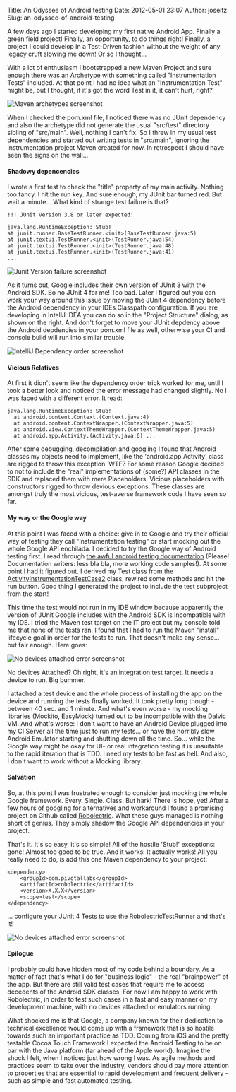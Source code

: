 Title: An Odyssee of Android testing
Date: 2012-05-01 23:07
Author: joseitz
Slug: an-odyssee-of-android-testing

A few days ago I started developing my first native Android App. Finally
a green field project! Finally, an opportunity, to do things right!
Finally, a project I could develop in a Test-Driven fashion without the
weight of any legacy cruft slowing me down! Or so I thought...

With a lot of enthusiasm I bootstrapped a new Maven Project and sure
enough there was an Archetype with something called "Instrumentation
Tests" included. At that point I had no idea what an "Instrumentation
Test" might be, but I thought, if it's got the word Test in it, it can't
hurt, right?

![Maven archetypes screenshot](|filename|/images/maven-archetypes.png)

When I checked the pom.xml file, I noticed there was no JUnit dependency
and also the archetype did not generate the usual "src/test" directory
sibling of "src/main". Well, nothing I can't fix. So I threw in my usual
test dependencies and started out writing tests in "src/main", ignoring
the instrumentation project Maven created for now. In retrospect I
should have seen the signs on the wall...

#### Shadowy depencencies

I wrote a first test to check the "title" property of my main activity.
Nothing too fancy. I hit the run key. And sure enough, my JUnit bar
turned red. But wait a minute... What kind of strange test failure is
that?

    !!! JUnit version 3.8 or later expected:

    java.lang.RuntimeException: Stub!  
    at junit.runner.BaseTestRunner.<init>(BaseTestRunner.java:5)  
    at junit.textui.TestRunner.<init>(TestRunner.java:54)  
    at junit.textui.TestRunner.<init>(TestRunner.java:48)  
    at junit.textui.TestRunner.<init>(TestRunner.java:41)  
    ...

![Junit Version failure screenshot](|filename|/images/junit-version-failure.png)

As it turns out, Google includes their own version of JUnit 3 with the
Android SDK. So no JUnit 4 for me! Too bad. Later I figured out you can
work your way around this issue by moving the JUnit 4 dependency before
the Android dependency in your IDEs Classpath configuration. If you are
developing in IntellJ IDEA you can do so in the "Project Structure"
dialog, as shown on the right. And don't forget to move your JUnit
depdency above the Android depdencies in your pom.xml file as well,
otherwise your CI and console build will run into similar trouble.

![IntelliJ Dependency order screenshot](|filename|/images/intellij-dependency-order.png)

#### Vicious Relatives

At first it didn't seem like the dependency order trick worked for me,
until I took a better look and noticed the error message had changed
slightly. No I was faced with a different error. It read:

    java.lang.RuntimeException: Stub!     
      at android.content.Context.(Context.java:4)     
      at android.content.ContextWrapper.(ContextWrapper.java:5)     
      at android.view.ContextThemeWrapper.(ContextThemeWrapper.java:5)     
      at android.app.Activity.(Activity.java:6) ...

After some debugging, decompilation and googling I found that Android
classes my objects need to implement, like the 'android.app.Activity'
class are rigged to throw this exception. WTF? For some reason Google
decided to not to include the "real" implementations of (some?) API
classes in the SDK and replaced them with mere Placeholders. Vicious
placeholders with constructors rigged to throw devious exceptions. These
classes are amongst truly the most vicious, test-averse framework code I
have seen so far.

#### My way or the Google way

At this point I was faced with a choice: give in to Google and try their
official way of testing they call "Instrumentation testing" or start
mocking out the whole Google API enchilada. I decided to try the Google
way of Android testing first. I read through [the awful android testing
documentation][] (Please! Documentation writers: less bla bla, more
working code samples!). At some point I had it figured out. I derived my
Test class from the [ActivityInstrumentationTestCase2][] class, rewired
some methods and hit the run button. Good thing I generated the project
to include the test subproject from the start!

This time the test would not run in my IDE window because apparently the
version of JUnit Google includes with the Android SDK is incompatible
with my IDE. I tried the Maven test target on the IT project but my
console told me that none of the tests ran. I found that I had to run
the Maven "install" lifecycle goal in order for the tests to run. That
doesn't make any sense... but fair enough. Here goes:

![No devices attached error screenshot](|filename|/images/no-devices-attached-error.png)

No devices Attached? Oh right, it's an integration test target. It needs
a device to run. Big bummer.

I attached a test device and the whole process of installing the app on
the device and running the tests finally worked. It took pretty long
though - between 40 sec. and 1 minute. And what's even worse - my
mocking libraries (Mockito, EasyMock) turned out to be incompatible with
the Dalvic VM. And what's worse: I don't want to have an Android Device
plugged into my CI Server all the time just to run my tests... or have
the horribly slow Android Emulator starting and shutting down all the
time. So... while the Google way might be okay for UI- or real
integration testing it is unsuitable to the rapid iteration that is TDD.
I need my tests to be fast as hell. And also, I don't want to work
without a Mocking library.

#### Salvation

So, at this point I was frustrated enough to consider just mocking the
whole Google framework. Every. Single. Class. But hark! There is hope,
yet! After a few hours of googling for alternatives and workaround I
found a promising project on Github called [Robolectric][]. What these
guys managed is nothing short of genius. They simply shadow the Google
API dependencies in your project.

That's it. It's so easy, it's so simple! All of the hostile 'Stub!'
exceptions: gone! Almost too good to be true. And it works! It actually
works! All you really need to do, is add this one Maven dependency to
your project:

    <dependency>
        <groupId>com.pivotallabs</groupId>
        <artifactId>robolectric</artifactId>
        <version>X.X.X</version>
        <scope>test</scope>
    </dependency>    

... configure your JUnit 4 Tests to use the RobolectricTestRunner and
that's it!

![No devices attached error screenshot](|filename|/images/robolectric-man.png)

#### Epilogue

I probably could have hidden most of my code behind a boundary. As a
matter of fact that's what I do for "business logic" - the real
"brainpower" of the app. But there are still valid test cases that
require me to access decedents of the Android SDK classes. For now I am
happy to work with Robolectric, in order to test such cases in a fast
and easy manner on my development machine, with no devices attached or
emulators running.

What shocked me is that Google, a company known for their dedication to
technical excellence would come up with a framework that is so hostile
towards such an important practice as TDD. Coming from iOS and the
pretty testable Cocoa Touch Framework I expected the Android Testing to
be on par with the Java platform (far ahead of the Apple world). Imagine
the shock I felt, when I noticed just how wrong I was. As agile methods
and practices seem to take over the industry, vendors should pay more
attention to properties that are essential to rapid development and
frequent delivery - such as simple and fast automated testing.

  [the awful android testing documentation]: http://developer.android.com/guide/topics/testing/testing_android.html
  [ActivityInstrumentationTestCase2]: http://developer.android.com/reference/android/test/ActivityInstrumentationTestCase2.html
  [Robolectric]: http://pivotal.github.com/robolectric/
